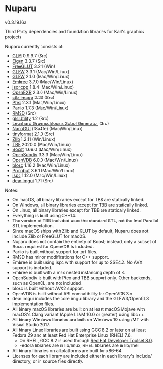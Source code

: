 Nuparu
======

v0.3.19.16a

Third Party dependencies and foundation libraries for Karl's graphics projects

Nuparu currently consists of:

* [GLM](http://glm.g-truc.net) 0.9.9.7 (Src)
* [Eigen](http://eigen.tuxfamily.org/) 3.3.7 (Src)
* [FreeGLUT](http://freeglut.sourceforge.net) 3.2.1 (Win)
* [GLFW](http://www.glfw.org) 3.3.1 (Mac/Win/Linux)
* [GLEW](https://github.com/nigels-com/glew) 2.1.0 (Mac/Win/Linux)
* [Embree](https://embree.github.io) 3.7.0 (Mac/Win/Linux)
* [jsoncpp](https://github.com/open-source-parsers/jsoncpp) 1.8.4 (Mac/Win/Linux)
* [OpenEXR](http://www.openexr.com) 2.3.0 (Mac/Win/Linux)
* [stb_image](https://github.com/nothings/stb) 2.23 (Src)
* [Ptex](http://ptex.us) 2.3.1 (Mac/Win/Linux)
* [Partio](https://www.disneyanimation.com/technology/partio.html) 1.7.3 (Mac/Win/Linux)
* [RMSD](http://boscoh.com/code/) (Src)
* [glslUtility](https://github.com/CIS565-Fall-2012/Project0-Cuda-Checker/blob/master/HW0_MAC/src/glslUtility.cpp) 1.2 (Src)
* [Leonhard Gruenschloss's Sobol Generator](http://gruenschloss.org) (Src)
* [NanoGUI](https://github.com/wjakob/nanogui) (f8a4fe) (Mac/Win/Linux)
* [tinyformat](https://github.com/c42f/tinyformat) 2.1.0 (Src)
* [Zlib](https://www.zlib.net) 1.2.11 (Win/Linux)
* [TBB](https://www.threadingbuildingblocks.org/) 2020.0 (Mac/Win/Linux)
* [Boost](http://www.boost.org) 1.69.0 (Mac/Win/Linux)
* [OpenSubdiv](http://graphics.pixar.com/opensubdiv/docs/intro.html)  3.3.3 (Mac/Win/Linux)
* [OpenVDB](http://www.openvdb.org/) 6.0.0 (Mac/Win/Linux)
* [blosc](https://github.com/Blosc) 1.16.2 (Mac/Win/Linux)
* [Protobuf](https://developers.google.com/protocol-buffers/) 3.6.1 (Mac/Win/Linux)
* [ispc](https://ispc.github.io) 1.12.0 (Mac/Win/Linux)
* [dear imgui](https://github.com/ocornut/imgui/releases) 1.71 (Src)

Notes:

* On macOS, all binary libraries except for TBB are statically linked.
* On Windows, all binary libraries except for TBB are statically linked.
* On Linux, all binary libraries except for TBB are statically linked.
* Everything is built using C++14.
* The version of TBB included uses the standard STL, not the Intel Parallel STL implementation.
* Since macOS ships with Zlib and GLUT by default, Nuparu does not include Zlib or FreeGLUT for macOS.
* Nuparu does not contain the entirety of Boost; instead, only a subset of Boost required for OpenVDB is included.
* Partio is built without support for .prt files.
* RMSD has minor modifications for C++ support.
* Embree is built using ispc with support for up to SSE4.2. No AVX support is included.
* Embree is built with a max nested instancing depth of 8.
* OpenSubdiv is built with Ptex and TBB support only. Other backends, such as OpenCL, are not included.
* blosc is built without AVX2 support.
* OpenVDB is built without ABI compatibility for OpenVDB 3.x.
* dear imgui includes the core imgui library and the GLFW3/OpenGL3 implementation files.
* All binary macOS libraries are built on at least macOS Mojave with macOS's Clang variant (Apple LLVM 10.0 or greater) using libc++.
* All binary Windows libraries are built on Windows 10 using /MT with Visual Studio 2017.
* All binary Linux libraries are built using GCC 8.2 or later on at least Fedora 29 and at least Red Hat Enterprise Linux (RHEL) 7.6.
    * On RHEL, GCC 8.2 is used through [Red Hat Developer Toolset 8.0](https://developers.redhat.com/products/developertoolset/updates/).
    * Fedora libraries are in lib/linux, RHEL libraries are in lib/rhel
* All binary libraries on all platforms are built for x86-64.
* Licenses for each library are included either in each library's include/ directory, or in source files directly.

